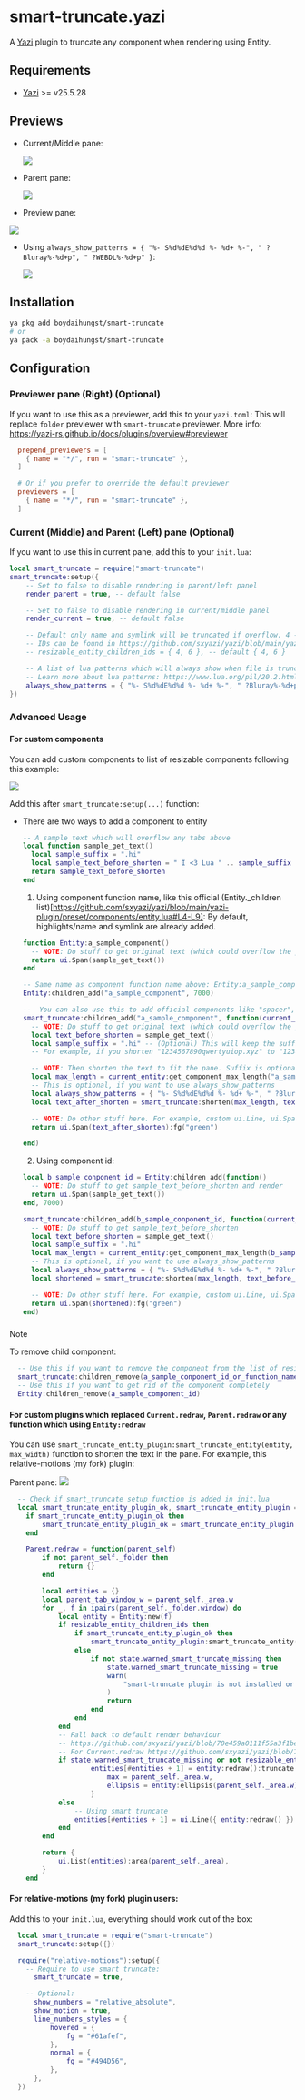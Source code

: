 # smart-truncate.yazi

A [Yazi](https://github.com/sxyazi/yazi) plugin to truncate any component when rendering using Entity.

## Requirements

- [Yazi](https://github.com/sxyazi/yazi) >= v25.5.28

## Previews

- Current/Middle pane:

  ![](assets/2025-05-15-04-24-13.png)

- Parent pane:

  ![](assets/2025-05-15-04-23-46.png)

- Preview pane:

![](assets/2025-05-15-04-24-50.png)

- Using `always_show_patterns = { "%- S%d%dE%d%d %- %d+ %-", " ?Bluray%-%d+p", " ?WEBDL%-%d+p" }`:

  ![](assets/2025-05-18-17-08-43.png)

## Installation

```sh
ya pkg add boydaihungst/smart-truncate
# or
ya pack -a boydaihungst/smart-truncate
```

## Configuration

### Previewer pane (Right) (Optional)

If you want to use this as a previewer, add this to your `yazi.toml`:
This will replace `folder` previewer with `smart-truncate` previewer.
More info: https://yazi-rs.github.io/docs/plugins/overview#previewer

```toml
  prepend_previewers = [
    { name = "*/", run = "smart-truncate" },
  ]

  # Or if you prefer to override the default previewer
  previewers = [
    { name = "*/", run = "smart-truncate" },
  ]
```

### Current (Middle) and Parent (Left) pane (Optional)

If you want to use this in current pane, add this to your `init.lua`:

```lua
local smart_truncate = require("smart-truncate")
smart_truncate:setup({
	-- Set to false to disable rendering in parent/left panel
	render_parent = true, -- default false

	-- Set to false to disable rendering in current/middle panel
	render_current = true, -- default false

	-- Default only name and symlink will be truncated if overflow. 4 -> highlights/name, 6 -> symlink
	-- IDs can be found in https://github.com/sxyazi/yazi/blob/main/yazi-plugin/preset/components/entity.lua#L4-L9
	-- resizable_entity_children_ids = { 4, 6 }, -- default { 4, 6 }

	-- A list of lua patterns which will always show when file is truncated, unless the space is not enough
	-- Learn more about lua patterns: https://www.lua.org/pil/20.2.html or ask AI for help
	always_show_patterns = { "%- S%d%dE%d%d %- %d+ %-", " ?Bluray%-%d+p", " ?WEBDL%-%d+p", smart_truncate:is_literal_string("this is literal string") }, -- default nil, Optional
})
```

### Advanced Usage

#### For custom components

You can add custom components to list of resizable components following this example:

![](assets/2025-05-18-17-31-46.png)

Add this after `smart_truncate:setup(...)` function:

- There are two ways to add a component to entity

  ```lua
  -- A sample text which will overflow any tabs above
  local function sample_get_text()
    local sample_suffix = ".hi"
    local sample_text_before_shorten = " I <3 Lua " .. sample_suffix
    return sample_text_before_shorten
  end
  ```

  1. Using component function name, like this official (Entity.\_children list)[https://github.com/sxyazi/yazi/blob/main/yazi-plugin/preset/components/entity.lua#L4-L9]:
     By default, highlights/name and symlink are already added.

  ```lua
  function Entity:a_sample_component()
    -- NOTE: Do stuff to get original text (which could overflow the pane). For example, get file name, file size, etc.
    return ui.Span(sample_get_text())
  end

  -- Same name as component function name above: Entity:a_sample_component() -> a_sample_component
  Entity:children_add("a_sample_component", 7000)

  --  You can also use this to add official components like "spacer", "icon", "prefix", "found" as well.
  smart_truncate:children_add("a_sample_component", function(current_entity)
    -- NOTE: Do stuff to get original text (which could overflow the pane). For example, get file name, file size, etc.
    local text_before_shorten = sample_get_text()
    local sample_suffix = ".hi" -- (Optional) This will keep the suffix in the end of the text after shortening.
    -- For example, if you shorten "1234567890qwertyuiop.xyz" to "1234567890qwertyuiop…", then the suffix ".xyz" will be appended to the end of the shortened text -> "1234567890qwertyuiop….xyz"

    -- NOTE: Then shorten the text to fit the pane. Suffix is optional.
    local max_length = current_entity:get_component_max_length("a_sample_component") or 0
    -- This is optional, if you want to use always_show_patterns
    local always_show_patterns = { "%- S%d%dE%d%d %- %d+ %-", " ?Bluray%-%d+p", " ?WEBDL%-%d+p" }
    local text_after_shorten = smart_truncate:shorten(max_length, text_before_shorten, sample_suffix, always_show_patterns)

    -- NOTE: Do other stuff here. For example, custom ui.Line, ui.Span, ui.Text, etc.
    return ui.Span(text_after_shorten):fg("green")

  end)
  ```

  2. Using component id:

  ```lua
  local b_sample_conponent_id = Entity:children_add(function()
  	-- NOTE: Do stuff to get sample_text_before_shorten and render
  	return ui.Span(sample_get_text())
  end, 7000)

  smart_truncate:children_add(b_sample_conponent_id, function(current_entity)
    -- NOTE: Do stuff to get sample_text_before_shorten
    local text_before_shorten = sample_get_text()
    local sample_suffix = ".hi"
    local max_length = current_entity:get_component_max_length(b_sample_conponent_id) or 0
    -- This is optional, if you want to use always_show_patterns
    local always_show_patterns = { "%- S%d%dE%d%d %- %d+ %-", " ?Bluray%-%d+p", " ?WEBDL%-%d+p" }
    local shortened = smart_truncate:shorten(max_length, text_before_shorten, sample_suffix, always_show_patterns)

    -- NOTE: Do other stuff here. For example, custom ui.Line, ui.Span, ui.Text, etc.
    return ui.Span(shortened):fg("green")
  end)
  ```

###

> [!NOTE]
> To remove child component:

```lua
  -- Use this if you want to remove the component from the list of resizable components (allow the component to be rendered overflowing the pane)
  smart_truncate:children_remove(a_sample_conponent_id_or_function_name)`
  -- Use this if you want to get rid of the component completely
  Entity:children_remove(a_sample_component_id)

```

#### For custom plugins which replaced `Current.redraw`, `Parent.redraw` or any function which using `Entity:redraw`

You can use `smart_truncate_entity_plugin:smart_truncate_entity(entity, max_width)` function to shorten the text in the pane.
For example, this relative-motions (my fork) plugin:

Parent pane:
![](assets/2025-05-15-04-15-30.png)

```lua
  -- Check if smart_truncate setup function is added in init.lua
  local smart_truncate_entity_plugin_ok, smart_truncate_entity_plugin = pcall(require, "smart-truncate")
	if smart_truncate_entity_plugin_ok then
		smart_truncate_entity_plugin_ok = smart_truncate_entity_plugin:is_setup_loaded()
	end

  	Parent.redraw = function(parent_self)
		if not parent_self._folder then
			return {}
		end

		local entities = {}
		local parent_tab_window_w = parent_self._area.w
		for _, f in ipairs(parent_self._folder.window) do
			local entity = Entity:new(f)
			if resizable_entity_children_ids then
				if smart_truncate_entity_plugin_ok then
					smart_truncate_entity_plugin:smart_truncate_entity(entity, parent_tab_window_w)
				else
					if not state.warned_smart_truncate_missing then
						state.warned_smart_truncate_missing = true
						warn(
							"smart-truncate plugin is not installed or setup function is not called, please install it to use smart truncate feature \nor set smart_truncate = false in setup function"
						)
						return
					end
				end
			end
			-- Fall back to default render behaviour
			-- https://github.com/sxyazi/yazi/blob/70e459a0111f55a3f1be3746baf64cbf68a68fce/yazi-plugin/preset/components/parent.lua#L23-L25
			-- For Current.redraw https://github.com/sxyazi/yazi/blob/70e459a0111f55a3f1be3746baf64cbf68a68fce/yazi-plugin/preset/components/current.lua#L40-L41
			if state.warned_smart_truncate_missing or not resizable_entity_children_ids then
					entities[#entities + 1] = entity:redraw():truncate {
						max = parent_self._area.w,
						ellipsis = entity:ellipsis(parent_self._area.w),
					}
			else
				-- Using smart truncate
				entities[#entities + 1] = ui.Line({ entity:redraw() }):style(entity:style())
			end
		end

		return {
			ui.List(entities):area(parent_self._area),
		}
	end
```

#### For relative-motions (my fork) plugin users:

Add this to your `init.lua`, everything should work out of the box:

```lua
  local smart_truncate = require("smart-truncate")
  smart_truncate:setup({})

  require("relative-motions"):setup({
    -- Require to use smart truncate:
	  smart_truncate = true,

    -- Optional:
	  show_numbers = "relative_absolute",
	  show_motion = true,
	  line_numbers_styles = {
		  hovered = {
			  fg = "#61afef",
		  },
		  normal = {
			  fg = "#494D56",
		  },
	  },
  })
```
